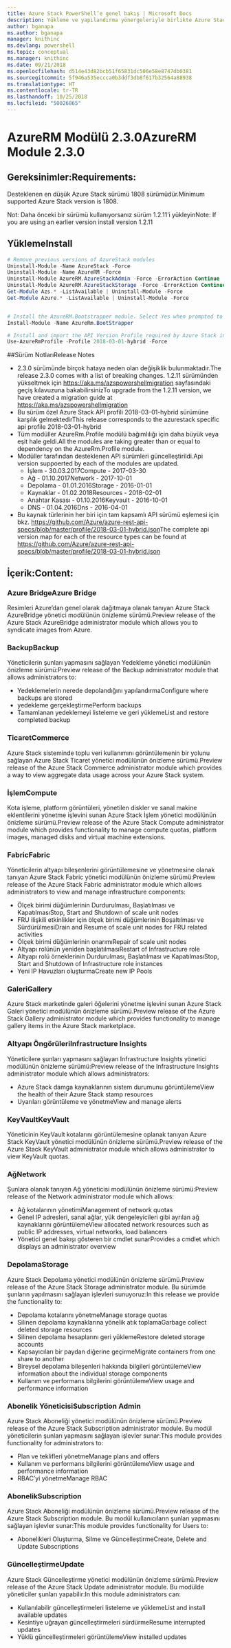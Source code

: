 ```yaml
---
title: Azure Stack PowerShell’e genel bakış | Microsoft Docs
description: Yükleme ve yapılandırma yönergeleriyle birlikte Azure Stack için PowerShell’e genel bakış.
author: bganapa
ms.author: bganapa
manager: knithinc
ms.devlang: powershell
ms.topic: conceptual
ms.manager: knithinc
ms.date: 09/21/2018
ms.openlocfilehash: d514e43d82bcb51f65831dc506e58e8747db0381
ms.sourcegitcommit: 5f946a535eccca0b3ddf3db8f617b32564a88938
ms.translationtype: HT
ms.contentlocale: tr-TR
ms.lasthandoff: 10/25/2018
ms.locfileid: "50026865"
---
```

# <a name="azurerm-module-230"></a><span data-ttu-id="1cd02-103">AzureRM Modülü 2.3.0</span><span class="sxs-lookup"><span data-stu-id="1cd02-103">AzureRM Module 2.3.0</span></span>

## <a name="requirements"></a><span data-ttu-id="1cd02-104">Gereksinimler:</span><span class="sxs-lookup"><span data-stu-id="1cd02-104">Requirements:</span></span>
<span data-ttu-id="1cd02-105">Desteklenen en düşük Azure Stack sürümü 1808 sürümüdür.</span><span class="sxs-lookup"><span data-stu-id="1cd02-105">Minimum supported Azure Stack version is 1808.</span></span>

<span data-ttu-id="1cd02-106">Not: Daha önceki bir sürümü kullanıyorsanız sürüm 1.2.11’i yükleyin</span><span class="sxs-lookup"><span data-stu-id="1cd02-106">Note: If you are using an earlier version install version 1.2.11</span></span>


## <a name="install"></a><span data-ttu-id="1cd02-107">Yükleme</span><span class="sxs-lookup"><span data-stu-id="1cd02-107">Install</span></span>
```powershell
# Remove previous versions of AzureStack modules
Uninstall-Module -Name AzureStack -Force 
Uninstall-Module -Name AzureRM -Force 
Uninstall-Module AzureRM.AzureStackAdmin -Force -ErrorAction Continue
Uninstall-Module AzureRM.AzureStackStorage -Force -ErrorAction Continue
Get-Module Azs.* -ListAvailable | Uninstall-Module -Force
Get-Module Azure.* -ListAvailable | Uninstall-Module -Force


# Install the AzureRM.Bootstrapper module. Select Yes when prompted to install NuGet
Install-Module -Name AzureRm.BootStrapper

# Install and import the API Version Profile required by Azure Stack into the current PowerShell session.
Use-AzureRmProfile -Profile 2018-03-01-hybrid -Force

```

##<a name="release-notes"></a><span data-ttu-id="1cd02-108">Sürüm Notları</span><span class="sxs-lookup"><span data-stu-id="1cd02-108">Release Notes</span></span>
* <span data-ttu-id="1cd02-109">2.3.0 sürümünde birçok hataya neden olan değişiklik bulunmaktadır.</span><span class="sxs-lookup"><span data-stu-id="1cd02-109">The release 2.3.0 comes with a list of breaking changes.</span></span> <span data-ttu-id="1cd02-110">1.2.11 sürümünden yükseltmek için https://aka.ms/azspowershellmigration sayfasındaki geçiş kılavuzuna bakabilirsiniz</span><span class="sxs-lookup"><span data-stu-id="1cd02-110">To upgrade from the 1.2.11 version, we have created a migration guide at https://aka.ms/azspowershellmigration</span></span>
* <span data-ttu-id="1cd02-111">Bu sürüm özel Azure Stack API profili 2018-03-01-hybrid sürümüne karşılık gelmektedir</span><span class="sxs-lookup"><span data-stu-id="1cd02-111">This release corresponds to the azurestack specific api profile 2018-03-01-hybrid</span></span>
* <span data-ttu-id="1cd02-112">Tüm modüller AzureRm.Profile modülü bağımlılığı için daha büyük veya eşit hale geldi.</span><span class="sxs-lookup"><span data-stu-id="1cd02-112">All the modules are taking greater than or equal to dependency on the AzureRm.Profile module.</span></span>
* <span data-ttu-id="1cd02-113">Modüller tarafından desteklenen API sürümleri güncelleştirildi.</span><span class="sxs-lookup"><span data-stu-id="1cd02-113">Api version suppoerted by  each of the modules are updated.</span></span> 
    * <span data-ttu-id="1cd02-114">İşlem - 30.03.2017</span><span class="sxs-lookup"><span data-stu-id="1cd02-114">Compute - 2017-03-30</span></span>
    * <span data-ttu-id="1cd02-115">Ağ - 01.10.2017</span><span class="sxs-lookup"><span data-stu-id="1cd02-115">Network - 2017-10-01</span></span>
    * <span data-ttu-id="1cd02-116">Depolama - 01.01.2016</span><span class="sxs-lookup"><span data-stu-id="1cd02-116">Storage - 2016-01-01</span></span>
    * <span data-ttu-id="1cd02-117">Kaynaklar - 01.02.2018</span><span class="sxs-lookup"><span data-stu-id="1cd02-117">Resources - 2018-02-01</span></span>
    * <span data-ttu-id="1cd02-118">Anahtar Kasası - 01.10.2016</span><span class="sxs-lookup"><span data-stu-id="1cd02-118">Keyvault - 2016-10-01</span></span>
    * <span data-ttu-id="1cd02-119">DNS - 01.04.2016</span><span class="sxs-lookup"><span data-stu-id="1cd02-119">Dns - 2016-04-01</span></span>
* <span data-ttu-id="1cd02-120">Bu kaynak türlerinin her biri için tam kapsamlı API sürümü eşlemesi için bkz. https://github.com/Azure/azure-rest-api-specs/blob/master/profile/2018-03-01-hybrid.json</span><span class="sxs-lookup"><span data-stu-id="1cd02-120">The complete api version map for each of the resource types can be found at https://github.com/Azure/azure-rest-api-specs/blob/master/profile/2018-03-01-hybrid.json</span></span>

## <a name="content"></a><span data-ttu-id="1cd02-121">İçerik:</span><span class="sxs-lookup"><span data-stu-id="1cd02-121">Content:</span></span>
### <a name="azure-bridge"></a><span data-ttu-id="1cd02-122">Azure Bridge</span><span class="sxs-lookup"><span data-stu-id="1cd02-122">Azure Bridge</span></span>
<span data-ttu-id="1cd02-123">Resimleri Azure’dan genel olarak dağıtmaya olanak tanıyan Azure Stack AzureBridge yönetici modülünün önizleme sürümü.</span><span class="sxs-lookup"><span data-stu-id="1cd02-123">Preview release of the Azure Stack AzureBridge administrator module which allows you to syndicate images from Azure.</span></span>

### <a name="backup"></a><span data-ttu-id="1cd02-124">Backup</span><span class="sxs-lookup"><span data-stu-id="1cd02-124">Backup</span></span>
<span data-ttu-id="1cd02-125">Yöneticilerin şunları yapmasını sağlayan Yedekleme yönetici modülünün önizleme sürümü:</span><span class="sxs-lookup"><span data-stu-id="1cd02-125">Preview release of the Backup administrator module that allows administrators to:</span></span>
- <span data-ttu-id="1cd02-126">Yedeklemelerin nerede depolandığını yapılandırma</span><span class="sxs-lookup"><span data-stu-id="1cd02-126">Configure where backups are stored</span></span>
- <span data-ttu-id="1cd02-127">yedekleme gerçekleştirme</span><span class="sxs-lookup"><span data-stu-id="1cd02-127">Perform backups</span></span>
- <span data-ttu-id="1cd02-128">Tamamlanan yedeklemeyi listeleme ve geri yükleme</span><span class="sxs-lookup"><span data-stu-id="1cd02-128">List and restore completed backup</span></span>

### <a name="commerce"></a><span data-ttu-id="1cd02-129">Ticaret</span><span class="sxs-lookup"><span data-stu-id="1cd02-129">Commerce</span></span>
<span data-ttu-id="1cd02-130">Azure Stack sisteminde toplu veri kullanımını görüntülemenin bir yolunu sağlayan Azure Stack Ticaret yönetici modülünün önizleme sürümü.</span><span class="sxs-lookup"><span data-stu-id="1cd02-130">Preview release of the Azure Stack Commerce administrator module which provides a way to view aggregate data usage across your Azure Stack system.</span></span>

### <a name="compute"></a><span data-ttu-id="1cd02-131">İşlem</span><span class="sxs-lookup"><span data-stu-id="1cd02-131">Compute</span></span>
<span data-ttu-id="1cd02-132">Kota işleme, platform görüntüleri, yönetilen diskler ve sanal makine eklentilerini yönetme işlevini sunan Azure Stack İşlem yönetici modülünün önizleme sürümü.</span><span class="sxs-lookup"><span data-stu-id="1cd02-132">Preview release of the Azure Stack Compute administrator module which provides functionality to manage compute quotas, platform images, managed disks and virtual machine extensions.</span></span>

### <a name="fabric"></a><span data-ttu-id="1cd02-133">Fabric</span><span class="sxs-lookup"><span data-stu-id="1cd02-133">Fabric</span></span>
<span data-ttu-id="1cd02-134">Yöneticilerin altyapı bileşenlerini görüntülemesine ve yönetmesine olanak tanıyan Azure Stack Fabric yönetici modülünün önizleme sürümü:</span><span class="sxs-lookup"><span data-stu-id="1cd02-134">Preview release of the Azure Stack Fabric administrator module which allows administrators to view and manage infrastructure components:</span></span>
- <span data-ttu-id="1cd02-135">Ölçek birimi düğümlerinin Durdurulması, Başlatılması ve Kapatılması</span><span class="sxs-lookup"><span data-stu-id="1cd02-135">Stop, Start and Shutdown of scale unit nodes</span></span>
- <span data-ttu-id="1cd02-136">FRU ilişkili etkinlikler için ölçek birimi düğümlerinin Boşaltılması ve Sürdürülmesi</span><span class="sxs-lookup"><span data-stu-id="1cd02-136">Drain and Resume of scale unit nodes for FRU related activities</span></span>
- <span data-ttu-id="1cd02-137">Ölçek birimi düğümlerinin onarımı</span><span class="sxs-lookup"><span data-stu-id="1cd02-137">Repair of scale unit nodes</span></span>
- <span data-ttu-id="1cd02-138">Altyapı rolünün yeniden başlatılması</span><span class="sxs-lookup"><span data-stu-id="1cd02-138">Restart of Infrastructure role</span></span>
- <span data-ttu-id="1cd02-139">Altyapı rolü örneklerinin Durdurulması, Başlatılması ve Kapatılması</span><span class="sxs-lookup"><span data-stu-id="1cd02-139">Stop, Start and Shutdown of Infrastructure role instances</span></span>
- <span data-ttu-id="1cd02-140">Yeni IP Havuzları oluşturma</span><span class="sxs-lookup"><span data-stu-id="1cd02-140">Create new IP Pools</span></span>


### <a name="gallery"></a><span data-ttu-id="1cd02-141">Galeri</span><span class="sxs-lookup"><span data-stu-id="1cd02-141">Gallery</span></span>
<span data-ttu-id="1cd02-142">Azure Stack marketinde galeri öğelerini yönetme işlevini sunan Azure Stack Galeri yönetici modülünün önizleme sürümü.</span><span class="sxs-lookup"><span data-stu-id="1cd02-142">Preview release of the Azure Stack Gallery administrator module which provides functionality to manage gallery items in the Azure Stack marketplace.</span></span>

### <a name="infrastructure-insights"></a><span data-ttu-id="1cd02-143">Altyapı Öngörüleri</span><span class="sxs-lookup"><span data-stu-id="1cd02-143">Infrastructure Insights</span></span>
<span data-ttu-id="1cd02-144">Yöneticilere şunları yapmasını sağlayan Infrastructure Insights yönetici modülünün önizleme sürümü:</span><span class="sxs-lookup"><span data-stu-id="1cd02-144">Preview release of the Infrastructure Insights administrator module which allows administrators:</span></span>
- <span data-ttu-id="1cd02-145">Azure Stack damga kaynaklarının sistem durumunu görüntüleme</span><span class="sxs-lookup"><span data-stu-id="1cd02-145">View the health of their Azure Stack stamp resources</span></span>
- <span data-ttu-id="1cd02-146">Uyarıları görüntüleme ve yönetme</span><span class="sxs-lookup"><span data-stu-id="1cd02-146">View and manage alerts</span></span>

### <a name="keyvault"></a><span data-ttu-id="1cd02-147">KeyVault</span><span class="sxs-lookup"><span data-stu-id="1cd02-147">KeyVault</span></span>
<span data-ttu-id="1cd02-148">Yöneticinin KeyVault kotalarını görüntülemesine oplanak tanıyan Azure Stack KeyVault yönetici modülünün önizleme sürümü.</span><span class="sxs-lookup"><span data-stu-id="1cd02-148">Preview release of the Azure Stack KeyVault administrator module which allows administrator to view KeyVault quotas.</span></span>

### <a name="network"></a><span data-ttu-id="1cd02-149">Ağ</span><span class="sxs-lookup"><span data-stu-id="1cd02-149">Network</span></span>
<span data-ttu-id="1cd02-150">Şunlara olanak tanıyan Ağ yöneticisi modülünün önizleme sürümü:</span><span class="sxs-lookup"><span data-stu-id="1cd02-150">Preview release of the Network administrator module which allows:</span></span>
- <span data-ttu-id="1cd02-151">Ağ kotalarının yönetimi</span><span class="sxs-lookup"><span data-stu-id="1cd02-151">Management of network quotas</span></span>
- <span data-ttu-id="1cd02-152">Genel IP adresleri, sanal ağlar, yük dengeleyicileri gibi ayrılan ağ kaynaklarını görüntüleme</span><span class="sxs-lookup"><span data-stu-id="1cd02-152">View allocated network resources such as public IP addresses, virtual networks, load balancers</span></span>
- <span data-ttu-id="1cd02-153">Yönetici genel bakışı gösteren bir cmdlet sunar</span><span class="sxs-lookup"><span data-stu-id="1cd02-153">Provides a cmdlet which displays an administrator overview</span></span>

### <a name="storage"></a><span data-ttu-id="1cd02-154">Depolama</span><span class="sxs-lookup"><span data-stu-id="1cd02-154">Storage</span></span>
<span data-ttu-id="1cd02-155">Azure Stack Depolama yönetici modülünün önizleme sürümü.</span><span class="sxs-lookup"><span data-stu-id="1cd02-155">Preview release of the Azure Stack Storage administrator module.</span></span>  <span data-ttu-id="1cd02-156">Bu sürümde şunların yapılmasını sağlayan işlevleri sunuyoruz:</span><span class="sxs-lookup"><span data-stu-id="1cd02-156">In this release we provide the functionality to:</span></span>
- <span data-ttu-id="1cd02-157">Depolama kotalarını yönetme</span><span class="sxs-lookup"><span data-stu-id="1cd02-157">Manage storage quotas</span></span>
- <span data-ttu-id="1cd02-158">Silinen depolama kaynaklarına yönelik atık toplama</span><span class="sxs-lookup"><span data-stu-id="1cd02-158">Garbage collect deleted storage resources</span></span>
- <span data-ttu-id="1cd02-159">Silinen depolama hesaplarını geri yükleme</span><span class="sxs-lookup"><span data-stu-id="1cd02-159">Restore deleted storage accounts</span></span>
- <span data-ttu-id="1cd02-160">Kapsayıcıları bir paydan diğerine geçirme</span><span class="sxs-lookup"><span data-stu-id="1cd02-160">Migrate containers from one share to another</span></span>
- <span data-ttu-id="1cd02-161">Bireysel depolama bileşenleri hakkında bilgileri görüntüleme</span><span class="sxs-lookup"><span data-stu-id="1cd02-161">View information about the individual storage components</span></span>
- <span data-ttu-id="1cd02-162">Kullanım ve performans bilgilerini görüntüleme</span><span class="sxs-lookup"><span data-stu-id="1cd02-162">View usage and performance information</span></span>

### <a name="subscription-admin"></a><span data-ttu-id="1cd02-163">Abonelik Yöneticisi</span><span class="sxs-lookup"><span data-stu-id="1cd02-163">Subscription Admin</span></span>
<span data-ttu-id="1cd02-164">Azure Stack Aboneliği yönetici modülünün önizleme sürümü.</span><span class="sxs-lookup"><span data-stu-id="1cd02-164">Preview release of the Azure Stack Subscription administrator module.</span></span>  <span data-ttu-id="1cd02-165">Bu modül yöneticilerin şunları yapmasını sağlayan işlevler sunar:</span><span class="sxs-lookup"><span data-stu-id="1cd02-165">This module provides functionality for administrators to:</span></span>
- <span data-ttu-id="1cd02-166">Plan ve teklifleri yönetme</span><span class="sxs-lookup"><span data-stu-id="1cd02-166">Manage plans and offers</span></span>
- <span data-ttu-id="1cd02-167">Kullanım ve performans bilgilerini görüntüleme</span><span class="sxs-lookup"><span data-stu-id="1cd02-167">View usage and performance information</span></span>
- <span data-ttu-id="1cd02-168">RBAC’yi yönetme</span><span class="sxs-lookup"><span data-stu-id="1cd02-168">Manage RBAC</span></span>

### <a name="subscription"></a><span data-ttu-id="1cd02-169">Abonelik</span><span class="sxs-lookup"><span data-stu-id="1cd02-169">Subscription</span></span>
<span data-ttu-id="1cd02-170">Azure Stack Aboneliği modülünün önizleme sürümü.</span><span class="sxs-lookup"><span data-stu-id="1cd02-170">Preview release of the Azure Stack Subscription module.</span></span>  <span data-ttu-id="1cd02-171">Bu modül kullanıcıların şunları yapmasını sağlayan işlevler sunar:</span><span class="sxs-lookup"><span data-stu-id="1cd02-171">This module provides functionality for Users to:</span></span>
- <span data-ttu-id="1cd02-172">Abonelikleri Oluşturma, Silme ve Güncelleştirme</span><span class="sxs-lookup"><span data-stu-id="1cd02-172">Create, Delete and Update Subscriptions</span></span>

### <a name="update"></a><span data-ttu-id="1cd02-173">Güncelleştirme</span><span class="sxs-lookup"><span data-stu-id="1cd02-173">Update</span></span>
<span data-ttu-id="1cd02-174">Azure Stack Güncelleştirme yönetici modülünün önizleme sürümü.</span><span class="sxs-lookup"><span data-stu-id="1cd02-174">Preview release of the Azure Stack Update administrator module.</span></span>  <span data-ttu-id="1cd02-175">Bu modülde yöneticiler şunları yapabilir:</span><span class="sxs-lookup"><span data-stu-id="1cd02-175">In this module administrators can:</span></span>
- <span data-ttu-id="1cd02-176">Kullanılabilir güncelleştirmeleri listeleme ve yükleme</span><span class="sxs-lookup"><span data-stu-id="1cd02-176">List and install available updates</span></span>
- <span data-ttu-id="1cd02-177">Kesintiye uğrayan güncelleştirmeleri sürdürme</span><span class="sxs-lookup"><span data-stu-id="1cd02-177">Resume interrupted updates</span></span>
- <span data-ttu-id="1cd02-178">Yüklü güncelleştirmeleri görüntüleme</span><span class="sxs-lookup"><span data-stu-id="1cd02-178">View installed updates</span></span>
